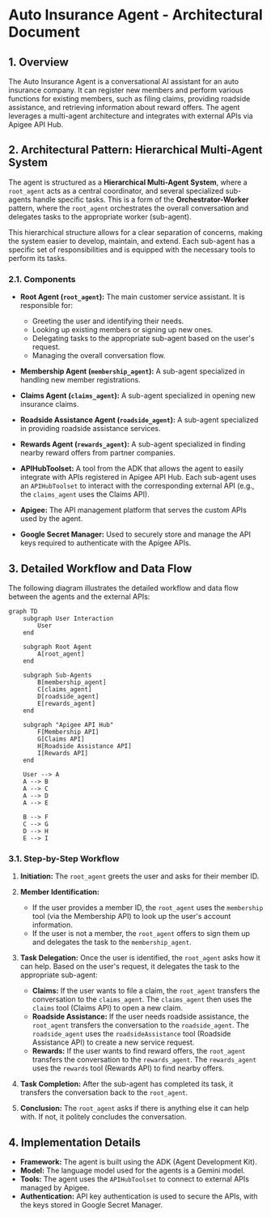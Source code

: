 # Auto Insurance Agent - Architectural Document

## 1. Overview

The Auto Insurance Agent is a conversational AI assistant for an auto insurance company. It can register new members and perform various functions for existing members, such as filing claims, providing roadside assistance, and retrieving information about reward offers. The agent leverages a multi-agent architecture and integrates with external APIs via Apigee API Hub.

## 2. Architectural Pattern: Hierarchical Multi-Agent System

The agent is structured as a **Hierarchical Multi-Agent System**, where a `root_agent` acts as a central coordinator, and several specialized sub-agents handle specific tasks. This is a form of the **Orchestrator-Worker** pattern, where the `root_agent` orchestrates the overall conversation and delegates tasks to the appropriate worker (sub-agent).

This hierarchical structure allows for a clear separation of concerns, making the system easier to develop, maintain, and extend. Each sub-agent has a specific set of responsibilities and is equipped with the necessary tools to perform its tasks.

### 2.1. Components

*   **Root Agent (`root_agent`):** The main customer service assistant. It is responsible for:
    *   Greeting the user and identifying their needs.
    *   Looking up existing members or signing up new ones.
    *   Delegating tasks to the appropriate sub-agent based on the user's request.
    *   Managing the overall conversation flow.

*   **Membership Agent (`membership_agent`):** A sub-agent specialized in handling new member registrations.

*   **Claims Agent (`claims_agent`):** A sub-agent specialized in opening new insurance claims.

*   **Roadside Assistance Agent (`roadside_agent`):** A sub-agent specialized in providing roadside assistance services.

*   **Rewards Agent (`rewards_agent`):** A sub-agent specialized in finding nearby reward offers from partner companies.

*   **APIHubToolset:** A tool from the ADK that allows the agent to easily integrate with APIs registered in Apigee API Hub. Each sub-agent uses an `APIHubToolset` to interact with the corresponding external API (e.g., the `claims_agent` uses the Claims API).

*   **Apigee:** The API management platform that serves the custom APIs used by the agent.

*   **Google Secret Manager:** Used to securely store and manage the API keys required to authenticate with the Apigee APIs.

## 3. Detailed Workflow and Data Flow

The following diagram illustrates the detailed workflow and data flow between the agents and the external APIs:

```mermaid
graph TD
    subgraph User Interaction
        User
    end

    subgraph Root Agent
        A[root_agent]
    end

    subgraph Sub-Agents
        B[membership_agent]
        C[claims_agent]
        D[roadside_agent]
        E[rewards_agent]
    end

    subgraph "Apigee API Hub"
        F[Membership API]
        G[Claims API]
        H[Roadside Assistance API]
        I[Rewards API]
    end

    User --> A
    A --> B
    A --> C
    A --> D
    A --> E

    B --> F
    C --> G
    D --> H
    E --> I
```

### 3.1. Step-by-Step Workflow

1.  **Initiation:** The `root_agent` greets the user and asks for their member ID.

2.  **Member Identification:**
    *   If the user provides a member ID, the `root_agent` uses the `membership` tool (via the Membership API) to look up the user's account information.
    *   If the user is not a member, the `root_agent` offers to sign them up and delegates the task to the `membership_agent`.

3.  **Task Delegation:** Once the user is identified, the `root_agent` asks how it can help. Based on the user's request, it delegates the task to the appropriate sub-agent:
    *   **Claims:** If the user wants to file a claim, the `root_agent` transfers the conversation to the `claims_agent`. The `claims_agent` then uses the `claims` tool (Claims API) to open a new claim.
    *   **Roadside Assistance:** If the user needs roadside assistance, the `root_agent` transfers the conversation to the `roadside_agent`. The `roadside_agent` uses the `roadsideAssistance` tool (Roadside Assistance API) to create a new service request.
    *   **Rewards:** If the user wants to find reward offers, the `root_agent` transfers the conversation to the `rewards_agent`. The `rewards_agent` uses the `rewards` tool (Rewards API) to find nearby offers.

4.  **Task Completion:** After the sub-agent has completed its task, it transfers the conversation back to the `root_agent`.

5.  **Conclusion:** The `root_agent` asks if there is anything else it can help with. If not, it politely concludes the conversation.

## 4. Implementation Details

*   **Framework:** The agent is built using the ADK (Agent Development Kit).
*   **Model:** The language model used for the agents is a Gemini model.
*   **Tools:** The agent uses the `APIHubToolset` to connect to external APIs managed by Apigee.
*   **Authentication:** API key authentication is used to secure the APIs, with the keys stored in Google Secret Manager.
